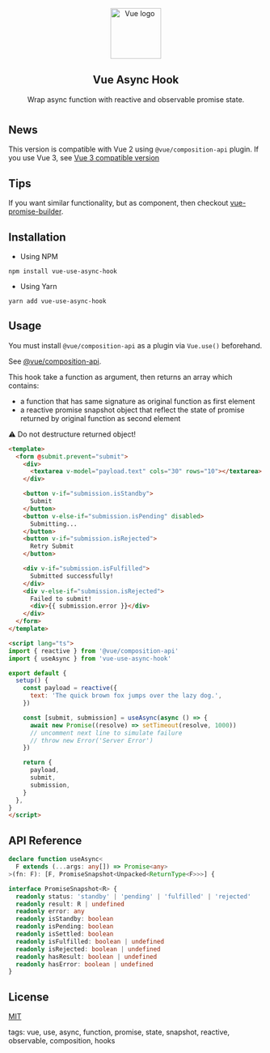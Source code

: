 <p align="center"><img width="100" height="100" src="https://vuejs.org/images/logo.png" alt="Vue logo"></p>

<h2 align="center">Vue Async Hook</h2>

<p align="center">
  Wrap async function with reactive and observable promise state.
</p>

#

## News

This version is compatible with Vue 2 using `@vue/composition-api` plugin.
If you use Vue 3, see [Vue 3 compatible version](https://github.com/c5n8/vue-use-async-hook/tree/release/v3.0.0)

## Tips

If you want similar functionality, but as component, then checkout [vue-promise-builder](https://github.com/c5n8/vue-promise-builder).

## Installation

- Using NPM
```
npm install vue-use-async-hook
```

- Using Yarn
```
yarn add vue-use-async-hook
```

## Usage

You must install `@vue/composition-api` as a plugin via `Vue.use()` beforehand.

See [@vue/composition-api](https://github.com/vuejs/composition-api).

This hook take a function as argument, then returns an array which contains:
- a function that has same signature as original function as first element
- a reactive promise snapshot object that reflect the state of promise returned by original function as second element

⚠️ Do not destructure returned object!

```html
<template>
  <form @submit.prevent="submit">
    <div>
      <textarea v-model="payload.text" cols="30" rows="10"></textarea>
    </div>

    <button v-if="submission.isStandby">
      Submit
    </button>
    <button v-else-if="submission.isPending" disabled>
      Submitting...
    </button>
    <button v-if="submission.isRejected">
      Retry Submit
    </button>

    <div v-if="submission.isFulfilled">
      Submitted successfully!
    </div>
    <div v-else-if="submission.isRejected">
      Failed to submit!
      <div>{{ submission.error }}</div>
    </div>
  </form>
</template>

<script lang="ts">
import { reactive } from '@vue/composition-api'
import { useAsync } from 'vue-use-async-hook'

export default {
  setup() {
    const payload = reactive({
      text: 'The quick brown fox jumps over the lazy dog.',
    })

    const [submit, submission] = useAsync(async () => {
      await new Promise((resolve) => setTimeout(resolve, 1000))
      // uncomment next line to simulate failure
      // throw new Error('Server Error')
    })

    return {
      payload,
      submit,
      submission,
    }
  },
}
</script>
```

## API Reference

```ts
declare function useAsync<
  F extends (...args: any[]) => Promise<any>
>(fn: F): [F, PromiseSnapshot<Unpacked<ReturnType<F>>>] {

interface PromiseSnapshot<R> {
  readonly status: 'standby' | 'pending' | 'fulfilled' | 'rejected'
  readonly result: R | undefined
  readonly error: any
  readonly isStandby: boolean
  readonly isPending: boolean
  readonly isSettled: boolean
  readonly isFulfilled: boolean | undefined
  readonly isRejected: boolean | undefined
  readonly hasResult: boolean | undefined
  readonly hasError: boolean | undefined
}
```

## License

[MIT](http://opensource.org/licenses/MIT)

tags: vue, use, async, function, promise, state, snapshot, reactive, observable, composition, hooks
